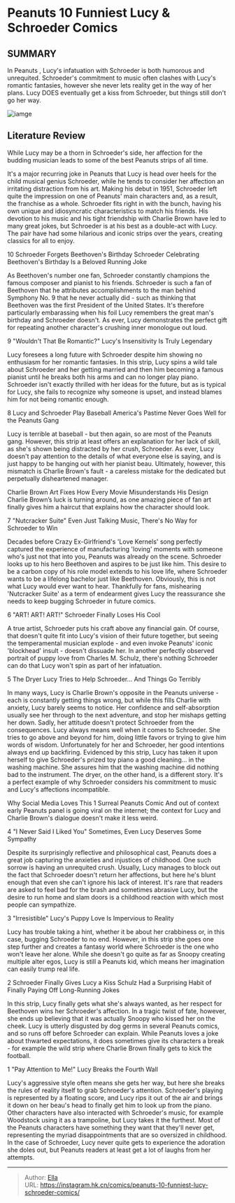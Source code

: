 # Peanuts 10 Funniest Lucy &amp; Schroeder Comics


## SUMMARY 


 In 
Peanuts
, Lucy&#39;s infatuation with Schroeder is both humorous and unrequited. 
 Schroeder&#39;s commitment to music often clashes with Lucy&#39;s romantic fantasies, however she never lets reality get in the way of her plans. 
 Lucy DOES eventually get a kiss from Schroeder, but things still don&#39;t go her way. 

![iamge](https://static1.srcdn.com/wordpress/wp-content/uploads/2024/01/peanuts-10-best-lucy-and-schroeder-moments.jpg)

## Literature Review

While Lucy may be a thorn in Schroeder&#39;s side, her affection for the budding musician leads to some of the best Peanuts strips of all time.




It&#39;s a major recurring joke in Peanuts that Lucy is head over heels for the child musical genius Schroeder, while he tends to consider her affection an irritating distraction from his art. Making his debut in 1951, Schroeder left quite the impression on one of Peanuts&#39; main characters and, as a result, the franchise as a whole.
Schroeder fits right in with the bunch, having his own unique and idiosyncratic characteristics to match his friends. His devotion to his music and his tight friendship with Charlie Brown have led to many great jokes, but Schroeder is at his best as a double-act with Lucy. The pair have had some hilarious and iconic strips over the years, creating classics for all to enjoy.









 








 10  Schroeder Forgets Beethoven&#39;s Birthday 
Schroeder Celebrating Beethoven&#39;s Birthday Is a Beloved Running Joke

        

As Beethoven&#39;s number one fan, Schroeder constantly champions the famous composer and pianist to his friends. Schroeder is such a fan of Beethoven that he attributes accomplishments to the man behind Symphony No. 9 that he never actually did - such as thinking that Beethoven was the first President of the United States. It&#39;s therefore particularly embarassing when his foil Lucy remembers the great man&#39;s birthday and Schroeder doesn&#39;t. As ever, Lucy demonstrates the perfect gift for repeating another character&#39;s crushing inner monologue out loud.





 9  &#34;Wouldn&#39;t That Be Romantic?&#34; 
Lucy&#39;s Insensitivity Is Truly Legendary

        

Lucy foresees a long future with Schroeder despite him showing no enthusiasm for her romantic fantasies. In this strip, Lucy spins a wild tale about Schroeder and her getting married and then him becoming a famous pianist until he breaks both his arms and can no longer play piano. Schroeder isn&#39;t exactly thrilled with her ideas for the future, but as is typical for Lucy, she fails to recognize why someone is upset, and instead blames him for not being romantic enough.





 8  Lucy and Schroeder Play Baseball 
America&#39;s Pastime Never Goes Well for the Peanuts Gang

        

Lucy is terrible at baseball - but then again, so are most of the Peanuts gang. However, this strip at least offers an explanation for her lack of skill, as she&#39;s shown being distracted by her crush, Schroeder. As ever, Lucy doesn&#39;t pay attention to the details of what everyone else is saying, and is just happy to be hanging out with her pianist beau. Ultimately, however, this mismatch is Charlie Brown&#39;s fault - a careless mistake for the dedicated but perpetually disheartened manager.
            
 
 Charlie Brown Art Fixes How Every Movie Misunderstands His Design 
Charlie Brown’s luck is turning around, as one amazing piece of fan art finally gives him a haircut that explains how the character should look.








 7  &#34;Nutcracker Suite&#34; 
Even Just Talking Music, There&#39;s No Way for Schroeder to Win
        

Decades before Crazy Ex-Girlfriend&#39;s &#39;Love Kernels&#39; song perfectly captured the experience of manufacturing &#39;loving&#39; moments with someone who&#39;s just not that into you, Peanuts was already on the scene. Schroeder looks up to his hero Beethoven and aspires to be just like him. This desire to be a carbon copy of his role model extends to his love life, where Schroeder wants to be a lifelong bachelor just like Beethoven. Obviously, this is not what Lucy would ever want to hear. Thankfully for fans, mishearing &#39;Nutcracker Suite&#39; as a term of endearment gives Lucy the reassurance she needs to keep bugging Schroeder in future comics.





 6  &#34;ART! ART! ART!&#34; 
Schroeder Finally Loses His Cool

        

A true artist, Schroeder puts his craft above any financial gain. Of course, that doesn&#39;t quite fit into Lucy&#39;s vision of their future together, but seeing the temperamental musician explode - and even invoke Peanuts&#39; iconic &#39;blockhead&#39; insult - doesn&#39;t dissuade her. In another perfectly observed portrait of puppy love from Charles M. Schulz, there&#39;s nothing Schroeder can do that Lucy won&#39;t spin as part of her infatuation.





 5  The Dryer 
Lucy Tries to Help Schroeder... And Things Go Terribly
        

In many ways, Lucy is Charlie Brown&#39;s opposite in the Peanuts universe - each is constantly getting things wrong, but while this fills Charlie with anxiety, Lucy barely seems to notice. Her confidence and self-absorption usually see her through to the next adventure, and stop her mishaps getting her down. Sadly, her attitude doesn&#39;t protect Schroeder from the consequences.
Lucy always means well when it comes to Schroeder. She tries to go above and beyond for him, doing little favors or trying to give him words of wisdom. Unfortunately for her and Schroeder, her good intentions always end up backfiring. Evidenced by this strip, Lucy has taken it upon herself to give Schroeder&#39;s prized toy piano a good cleaning... in the washing machine. She assures him that the washing machine did nothing bad to the instrument. The dryer, on the other hand, is a different story. It&#39;s a perfect example of why Schroeder considers his commitment to music and Lucy&#39;s affections incompatible.
            
 
 Why Social Media Loves This 1 Surreal Peanuts Comic 
And out of context early Peanuts panel is going viral on the internet; the context for Lucy and Charlie Brown&#39;s dialogue doesn&#39;t make it less weird.








 4  &#34;I Never Said I Liked You&#34; 
Sometimes, Even Lucy Deserves Some Sympathy

        

Despite its surprisingly reflective and philosophical cast, Peanuts does a great job capturing the anxieties and injustices of childhood. One such sorrow is having an unrequited crush. Usually, Lucy manages to block out the fact that Schroeder doesn&#39;t return her affections, but here he&#39;s blunt enough that even she can&#39;t ignore his lack of interest. It&#39;s rare that readers are asked to feel bad for the brash and sometimes abrasive Lucy, but the desire to run home and slam doors is a childhood reaction with which most people can sympathize.





 3  &#34;Irresistible&#34; 
Lucy&#39;s Puppy Love Is Impervious to Reality

        

Lucy has trouble taking a hint, whether it be about her crabbiness or, in this case, bugging Schroeder to no end. However, in this strip she goes one step further and creates a fantasy world where Schroeder is the one who won&#39;t leave her alone. While she doesn&#39;t go quite as far as Snoopy creating multiple alter egos, Lucy is still a Peanuts kid, which means her imagination can easily trump real life.





 2  Schroeder Finally Gives Lucy a Kiss 
Schulz Had a Surprising Habit of Finally Paying Off Long-Running Jokes
        

In this strip, Lucy finally gets what she&#39;s always wanted, as her respect for Beethoven wins her Schroeder&#39;s affection. In a tragic twist of fate, however, she ends up believing that it was actually Snoopy who kissed her on the cheek. Lucy is utterly disgusted by dog germs in several Peanuts comics, and so runs off before Schroeder can explain. While Peanuts loves a joke about thwarted expectations, it does sometimes give its characters a break - for example the wild strip where Charlie Brown finally gets to kick the football.





 1  &#34;Pay Attention to Me!&#34; 
Lucy Breaks the Fourth Wall

        

Lucy&#39;s aggressive style often means she gets her way, but here she breaks the rules of reality itself to grab Schroeder&#39;s attention. Schroeder&#39;s playing is represented by a floating score, and Lucy rips it out of the air and brings it down on her beau&#39;s head to finally get him to look up from the piano. Other characters have also interacted with Schroeder&#39;s music, for example Woodstock using it as a trampoline, but Lucy takes it the furthest.
Most of the Peanuts characters have something they want that they&#39;ll never get, representing the myriad disappointments that are so oversized in childhood. In the case of Schroeder, Lucy never quite gets to experience the adoration she doles out, but Peanuts readers at least get a lot of laughs from her attempts.

---

> Author: [Ella](https://instagram.hk.cn/)  
> URL: https://instagram.hk.cn/comics/peanuts-10-funniest-lucy-schroeder-comics/  

